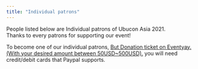 ```yaml
---
title: "Individual patrons"
---
```

People listed below are Individual patrons of Ubucon Asia 2021.  
Thanks to every patrons for supporting our event!

To become one of our individual patrons, [But Donation ticket on Eventyay.(With your desired amount between 50USD~500USD).](https://eventyay.com/e/75ac7f83) you will need credit/debit cards that Paypal supports.
